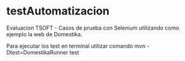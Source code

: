 # testAutomatizacion

Evaluacion TSOFT - Casos de prueba con Selenium utilizando como ejemplo la web de Domestika.

Para ejecutar los test en terminal utilizar comando mvn -Dtest=DomestikaRunner test
